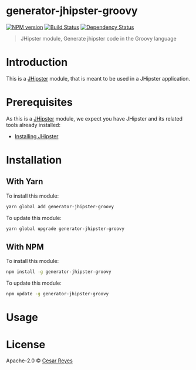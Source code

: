 # generator-jhipster-groovy
[![NPM version][npm-image]][npm-url] [![Build Status][travis-image]][travis-url] [![Dependency Status][daviddm-image]][daviddm-url]
> JHipster module, Generate jhipster code in the Groovy language

# Introduction

This is a [JHipster](http://jhipster.github.io/) module, that is meant to be used in a JHipster application.

# Prerequisites

As this is a [JHipster](http://jhipster.github.io/) module, we expect you have JHipster and its related tools already installed:

- [Installing JHipster](https://jhipster.github.io/installation.html)

# Installation

## With Yarn

To install this module:

```bash
yarn global add generator-jhipster-groovy
```

To update this module:

```bash
yarn global upgrade generator-jhipster-groovy
```

## With NPM

To install this module:

```bash
npm install -g generator-jhipster-groovy
```

To update this module:

```bash
npm update -g generator-jhipster-groovy
```

# Usage

# License

Apache-2.0 © [Cesar Reyes](https://about.me/cesarreyesa)


[npm-image]: https://img.shields.io/npm/v/generator-jhipster-groovy.svg
[npm-url]: https://npmjs.org/package/generator-jhipster-groovy
[travis-image]: https://travis-ci.org/cesarreyesa/generator-jhipster-groovy.svg?branch=master
[travis-url]: https://travis-ci.org/cesarreyesa/generator-jhipster-groovy
[daviddm-image]: https://david-dm.org/cesarreyesa/generator-jhipster-groovy.svg?theme=shields.io
[daviddm-url]: https://david-dm.org/cesarreyesa/generator-jhipster-module

